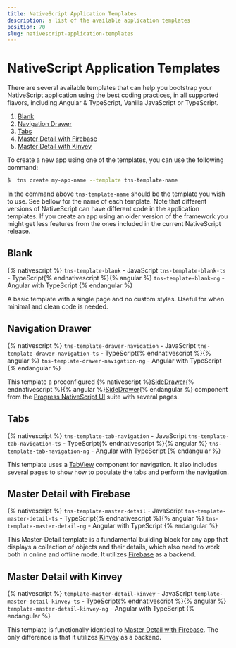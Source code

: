 ```yaml
---
title: NativeScript Application Templates
description: a list of the available application templates
position: 70
slug: nativescript-application-templates
---
```


# NativeScript Application Templates

There are several available templates that can help you bootstrap your NativeScript application using the best coding practices, in all supported flavors, including Angular & TypeScript, Vanilla JavaScript or TypeScript.

1. [Blank](#blank)
2. [Navigation Drawer](#navigation-drawer)
3. [Tabs](#tabs)
4. [Master Detail with Firebase](#master-detail-with-firebase)
4. [Master Detail with Kinvey](#master-detail-with-kinvey)

To create a new app using one of the templates, you can use the following command:

```bash
$  tns create my-app-name --template tns-template-name
```

In the command above `tns-template-name` should be the template you wish to use. See bellow for the name of each template. Note that different versions of NativeScript can have different code in the application templates. If you create an app using an older version of the framework you might get less features from the ones included in the current NativeScript release.

## Blank
{% nativescript %}
`tns-template-blank` - JavaScript
`tns-template-blank-ts` - TypeScript{% endnativescript %}{% angular %}
`tns-template-blank-ng` - Angular with TypeScript
{% endangular %}

A basic template with a single page and no custom styles. Useful for when minimal and clean code is needed.

## Navigation Drawer
{% nativescript %}
`tns-template-drawer-navigation` - JavaScript
`tns-template-drawer-navigation-ts` - TypeScript{% endnativescript %}{% angular %}
`tns-template-drawer-navigation-ng` - Angular with TypeScript
{% endangular %}

This template a preconfigured {% nativescript %}[SideDrawer](http://docs.telerik.com/devtools/nativescript-ui/Controls/NativeScript/SideDrawer/overview){% endnativescript %}{% angular %}[SideDrawer](http://docs.telerik.com/devtools/nativescript-ui/Controls/Angular/SideDrawer/overview){% endangular %} component from the [Progress NativeScript UI](http://docs.telerik.com/devtools/nativescript-ui/introduction) suite with several pages.

## Tabs
{% nativescript %}
`tns-template-tab-navigation` - JavaScript
`tns-template-tab-navigation-ts` - TypeScript{% endnativescript %}{% angular %}
`tns-template-tab-navigation-ng` - Angular with TypeScript
{% endangular %}

This template uses a [TabView](https://docs.nativescript.org/cookbook/ui/tab-view) component for navigation. It also includes several pages to show how to populate the tabs and perform the navigation.

## Master Detail with Firebase
{% nativescript %}
`tns-template-master-detail` - JavaScript
`tns-template-master-detail-ts` - TypeScript{% endnativescript %}{% angular %}
`tns-template-master-detail-ng` - Angular with TypeScript
{% endangular %}

This Master-Detail template is a fundamental building block for any app that displays a collection of objects and their details, which also need to work both in online and offline mode. It utilizes [Firebase](https://firebase.google.com/) as a backend.

## Master Detail with Kinvey
{% nativescript %}
`template-master-detail-kinvey` - JavaScript
`template-master-detail-kinvey-ts` - TypeScript{% endnativescript %}{% angular %}
`template-master-detail-kinvey-ng` - Angular with TypeScript
{% endangular %}

This template is functionally identical to [Master Detail with Firebase](#master-detail-with-firebase). The only difference is that it utilizes [Kinvey](https://www.kinvey.com/) as a backend.